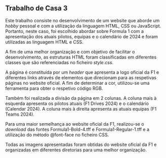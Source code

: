 ## Trabalho de Casa 3

Este trabalho consiste no desenvolvimento de um website que aborde um _hobby_ pessoal e com a utilização da linguagem HTML, CSS ou JavaScript. Portanto, neste caso, foi escolhido abordar sobre Formula 1 com a apresentação dos atuais pilotos, equipas e o calendário de 2024 e foram utilizadas as linguagem HTML e CSS.

A fim de uma melhor organização e com objetivo de facilitar o desenvolvimento, as estruturas HTML foram classificadas em diferentes classes que são referenciadas no ficheiro _style.css_.

 A página é constituída por um _header_ que apresenta a logo oficial da F1 e diferentes links através de elementos <a> que direcionam para as respetivas páginas no website oficial. A fim de determinar a cor, utilizou-se uma ferramenta para obter o respetivo código RGB.

 Também foi realizada a divisão da página em 2 colunas. A coluna mais à esquerda apresenta os pilotos atuais (F1 Drives 2024) e o calendário (Calendar 2024). A coluna mais à direita apresenta as atuais equipas (F1 Teams 2024).

Para uma maior semelhança ao website oficial da F1, realizou-se o _download_ das fontes Formula1-Bold-4.tff e Formula1-Regular-1.tff e a utilização do método @font-face no ficheiro CSS.

Todas as imagens apresentadas foram obtidas do website oficial da F1 e organizadas em diferentes diretorias para uma melhor organização.


